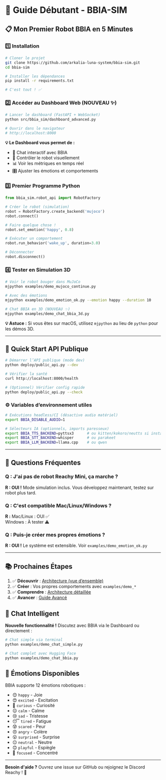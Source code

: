 # 🎯 Guide Débutant - BBIA-SIM

## 📋 **Mon Premier Robot BBIA en 5 Minutes**

### **1️⃣ Installation**

```bash
# Cloner le projet
git clone https://github.com/arkalia-luna-system/bbia-sim.git
cd bbia-sim

# Installer les dépendances
pip install -r requirements.txt

# C'est tout ! ✅
```

### **2️⃣ Accéder au Dashboard Web** (NOUVEAU ✨)

```bash
# Lancer le dashboard (FastAPI + WebSocket)
python src/bbia_sim/dashboard_advanced.py

# Ouvrir dans le navigateur
# http://localhost:8000
```

**💡 Le Dashboard vous permet de :**
- 💬 Chat interactif avec BBIA
- 🤖 Contrôler le robot visuellement
- 📊 Voir les métriques en temps réel
- 🎛️ Ajuster les émotions et comportements

### **3️⃣ Premier Programme Python**

```python
from bbia_sim.robot_api import RobotFactory

# Créer le robot (simulation)
robot = RobotFactory.create_backend('mujoco')
robot.connect()

# Faire quelque chose !
robot.set_emotion('happy', 0.8)

# Exécuter un comportement
robot.run_behavior('wake_up', duration=3.0)

# Déconnecter
robot.disconnect()
```

### **4️⃣ Tester en Simulation 3D**

```bash
# Voir le robot bouger dans MuJoCo
mjpython examples/demo_mujoco_continue.py

# Avec des émotions
mjpython examples/demo_emotion_ok.py --emotion happy --duration 10

# Chat BBIA en 3D (NOUVEAU ✨)
mjpython examples/demo_chat_bbia_3d.py
```

**💡 Astuce :** Si vous êtes sur macOS, utilisez `mjpython` au lieu de `python` pour les démos 3D.

---

## 🚀 Quick Start API Publique

```bash
# Démarrer l’API publique (mode dev)
python deploy/public_api.py --dev

# Vérifier la santé
curl http://localhost:8000/health

# (Optionnel) Vérifier config rapide
python deploy/public_api.py --check
```

### ⚙️ Variables d’environnement utiles

```bash
# Exécutions headless/CI (désactive audio matériel)
export BBIA_DISABLE_AUDIO=1

# Sélecteurs IA (optionnels, imports paresseux)
export BBIA_TTS_BACKEND=pyttsx3      # ou kitten/kokoro/neutts si installés
export BBIA_STT_BACKEND=whisper      # ou parakeet
export BBIA_LLM_BACKEND=llama.cpp    # ou qwen
```

---

## 🤔 **Questions Fréquentes**

### **Q : J'ai pas de robot Reachy Mini, ça marche ?**
**R : OUI !** Mode simulation inclus. Vous développez maintenant, testez sur robot plus tard.

### **Q : C'est compatible Mac/Linux/Windows ?**
**R :** Mac/Linux : OUI ✅  
Windows : À tester ⚠️

### **Q : Puis-je créer mes propres émotions ?**
**R : OUI !** Le système est extensible. Voir `examples/demo_emotion_ok.py`

---

## 📚 **Prochaines Étapes**

1. ✅ **Découvrir** : [Architecture (vue d’ensemble)](../architecture/ARCHITECTURE_OVERVIEW.md)
2. ✅ **Créer** : Vos propres comportements avec `examples/demo_*`
3. ✅ **Comprendre** : [Architecture détaillée](../architecture/ARCHITECTURE_DETAILED.md)
4. ✅ **Avancer** : [Guide Avancé](GUIDE_AVANCE.md)

## 💬 **Chat Intelligent**

**Nouvelle fonctionnalité !** Discutez avec BBIA via le Dashboard ou directement :

```bash
# Chat simple via terminal
python examples/demo_chat_simple.py

# Chat complet avec Hugging Face
python examples/demo_chat_bbia.py
```

## 🤖 **Émotions Disponibles**

BBIA supporte 12 émotions robotiques :
- 😊 `happy` - Joie
- 😍 `excited` - Excitation
- 🤔 `curious` - Curiosité
- 😌 `calm` - Calme
- 😢 `sad` - Tristesse
- 😴 `tired` - Fatigue
- 😰 `scared` - Peur
- 😠 `angry` - Colère
- 😮 `surprised` - Surprise
- 😐 `neutral` - Neutre
- 😊 `playful` - Espiègle
- 🧐 `focused` - Concentré

---

**Besoin d'aide ?** Ouvrez une issue sur GitHub ou rejoignez le Discord Reachy ! 🤖

